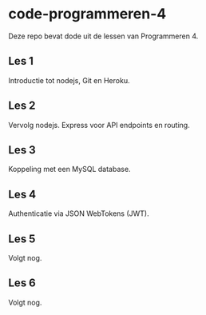 # code-programmeren-4
Deze repo bevat dode uit de lessen van Programmeren 4.

## Les 1
Introductie tot nodejs, Git en Heroku.

## Les 2
Vervolg nodejs. Express voor API endpoints en routing.

## Les 3
Koppeling met een MySQL database.

## Les 4
Authenticatie via JSON WebTokens (JWT).

## Les 5
Volgt nog.

## Les 6
Volgt nog.



